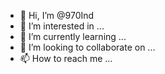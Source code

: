 - 👋 Hi, I’m @970Ind
- 👀 I’m interested in ...
- 🌱 I’m currently learning ...
- 💞️ I’m looking to collaborate on ...
- 📫 How to reach me ...

<!---
970Ind/970Ind is a ✨ special ✨ repository because its `README.md` (this file) appears on your GitHub profile.
You can click the Preview link to take a look at your changes.
--->

